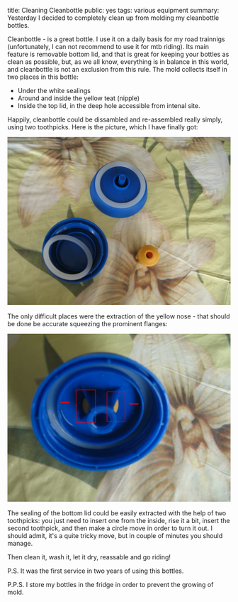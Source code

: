 title: Cleaning Cleanbottle
public: yes
tags: various equipment
summary: Yesterday I decided to completely clean up from molding my cleanbottle bottles.

Cleanbottle - is a great bottle. I use it on a daily basis for my road
trainnigs (unfortunately, I can not recommend to use it for mtb riding). Its
main feature is removable bottom lid, and that is great for keeping your bottles
as clean as possible, but, as we all know, everything is in balance in this
world, and cleanbottle is not an exclusion from this rule. The mold collects
itself in two places in this bottle:

* Under the white sealings
* Around and inside the yellow teat (nipple)
* Inside the top lid, in the deep hole accessible from intenal site.

Happily, cleanbottle could be dissambled and re-assembled really
simply, using two toothpicks. Here is the picture, which I have finally got:

![service picture](/static/img/2013/06/10/cleanbottle-service.jpg)

The only difficult places were the extraction of the yellow nose - that should
be done be accurate squeezing the prominent flanges:

![squeeze here](/static/img/2013/06/10/cleanbottle-top-lid.jpg)

The sealing of the bottom lid could be easily extracted with the help of two
toothpicks: you just need to insert one from the inside, rise it a bit, insert
the second toothpick, and then make a circle move in order to turn it out. I
should admit, it's a quite tricky move, but in couple of minutes you should
manage.

Then clean it, wash it, let it dry, reassable and go riding!

P.S. It was the first service in two years of using this bottles.

P.P.S. I store my bottles in the fridge in order to prevent the growing of mold.

